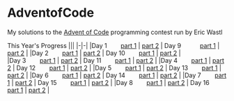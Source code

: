 # AdventofCode
My solutions to the [Advent of Code](https://adventofcode.com) programming contest run by Eric Wastl

This Year's Progress
|||
|-|-|
|Day 1 $~~~~~~$ [part 1](2024/1pt1.py) \| [part 2](2024/1pt2.py) | Day 9  $~~~~~~~~~$ [part 1](2024/8pt1.py) \| [part 2](2024/8pt2.py) |
|Day 2 $~~~~~~$ [part 1](2024/2pt1.py) \| [part 2](2024/2pt2.py) | Day 10 $~~~~~~$ [part 1](2024/8pt1.py) \| [part 2](2024/8pt2.py) |         
|Day 3 $~~~~~~$ [part 1](2024/3pt1.py) \| [part 2](2024/3pt2.py) | Day 11 $~~~~~~$ [part 1](2024/8pt1.py) \| [part 2](2024/8pt2.py) |
|Day 4 $~~~~~~$ [part 1](2024/4pt1.py) \| [part 2](2024/4pt2.py) | Day 12 $~~~~~~$ [part 1](2024/8pt1.py) \| [part 2](2024/8pt2.py) |
|Day 5 $~~~~~~$ [part 1](2024/5pt1.py) \| [part 2](2024/5pt2.py) | Day 13 $~~~~~~$ [part 1](2024/8pt1.py) \| [part 2](2024/8pt2.py) |
|Day 6 $~~~~~~$ [part 1](2024/6pt1.py) \| [part 2](2024/6pt2.py) | Day 14 $~~~~~~$ [part 1](2024/8pt1.py) \| [part 2](2024/8pt2.py) |
|Day 7 $~~~~~~$ [part 1](2024/7pt1.py) \| [part 2](2024/7pt2.py) | Day 15 $~~~~~~$ [part 1](2024/8pt1.py) \| [part 2](2024/8pt2.py) |
|Day 8 $~~~~~~$ [part 1](2024/8pt1.py) \| [part 2](2024/8pt2.py) | Day 16 $~~~~~~$ [part 1](2024/8pt1.py) \| [part 2](2024/8pt2.py) |
